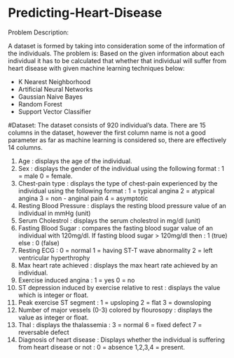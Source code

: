 # Predicting-Heart-Disease
Problem Description:

A dataset is formed by taking into consideration some of the information of the individuals. 
The problem is: 
Based on the given information about each individual it has to be calculated that whether that individual will suffer from heart disease with given machine learning techniques below:

- K Nearest Neighborhood
- Artificial Neural Networks
- Gaussian Naive Bayes
- Random Forest
- Support Vector Classifier

#Dataset:
The dataset consists of 920 individual’s data. There are 15 columns in the dataset, however the first column name is not a good parameter as far as machine learning is considered so, there are effectively 14 columns.
1.	Age : displays the age of the individual.
2.	Sex : displays the gender of the individual using the following format : 1 = male 0 = female.
3.	Chest-pain type : displays the type of chest-pain experienced by the individual using the following format : 1 = typical angina 2 = atypical angina 3 = non - anginal pain 4 = asymptotic
4.	Resting Blood Pressure : displays the resting blood pressure value of an individual in mmHg (unit)
5.	Serum Cholestrol : displays the serum cholestrol in mg/dl (unit)
6.	Fasting Blood Sugar : compares the fasting blood sugar value of an individual with 120mg/dl. If fasting blood sugar > 120mg/dl then : 1 (true) else : 0 (false)
7.	Resting ECG : 0 = normal 1 = having ST-T wave abnormality 2 = left ventricular hyperthrophy
8.	Max heart rate achieved : displays the max heart rate achieved by an individual.
9.	Exercise induced angina : 1 = yes 0 = no
10.	ST depression induced by exercise relative to rest : displays the value which is integer or float.
11.	Peak exercise ST segment : 1 = upsloping 2 = flat 3 = downsloping
12.	Number of major vessels (0-3) colored by flourosopy : displays the value as integer or float.
13.	Thal : displays the thalassemia : 3 = normal 6 = fixed defect 7 = reversable defect
14.	Diagnosis of heart disease : Displays whether the individual is suffering from heart disease or not : 0 = absence 1,2,3,4 = present.

